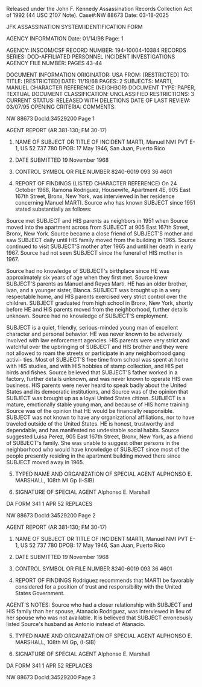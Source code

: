 Released under the John F. Kennedy
Assassination Records Collection Act of
1992 (44 USC 2107 Note). Case#:NW
88673 Date: 03-18-2025

JFK ASSASSINATION SYSTEM
IDENTIFICATION FORM

AGENCY INFORMATION
Date: 01/14/98
Page: 1

AGENCY: INSCOM/CSF
RECORD NUMBER: 194-10004-10384
RECORDS SERIES: DOD-AFFILIATED PERSONNEL INCIDENT INVESTIGATIONS
AGENCY FILE NUMBER: PAGES 43-44

DOCUMENT INFORMATION
ORIGINATOR: USA
FROM: [RESTRICTED]
TO:
TITLE: [RESTRICTED]
DATE: 11/19/68
PAGES: 2
SUBJECTS: MARTI, MANUEL
CHARACTER REFERENCE (NEIGHBOR)
DOCUMENT TYPE: PAPER, TEXTUAL DOCUMENT
CLASSIFICATION: UNCLASSIFIED
RESTRICTIONS: 3
CURRENT STATUS: RELEASED WITH DELETIONS
DATE OF LAST REVIEW: 03/07/95
OPENING CRITERIA:
COMMENTS:

NW 88673 DocId:34529200 Page 1

AGENT REPORT
(AR 381-130; FM 30-17)

1. NAME OF SUBJECT OR TITLE OF INCIDENT
MARTI, Manuel NMI
PVT E-1, US 52 737 780
DPOB: 17 May 1946, San Juan, Puerto Rico

2. DATE SUBMITTED
19 November 1968

3. CONTROL SYMBOL OR FILE NUMBER
8240-6019
093 36 4601

4. REPORT OF FINDINGS
(LISTED CHARACTER REFERENCE) On 24 October 1968, Ramona Rodriguez,
Housewife, Apartment 4E, 905 East 167th Street, Bronx, New York, was
interviewed in her residence concerning Manuel MARTI. Source who has known
SUBJECT since 1951 stated substantially as follows:

Source met SUBJECT and HIS parents as neighbors in 1951 when
Source moved into the apartment across from SUBJECT at 905 East 167th Street,
Bronx, New York. Source became a close friend of SUBJECT'S mother and saw
SUBJECT daily until HIS family moved from the building in 1965. Source
continued to visit SUBJECT'S mother after 1965 and until her death in early
1967. Source had not seen SUBJECT since the funeral of HIS mother in 1967.

Source had no knowledge of SUBJECT's birthplace since HE was
approximately six years of age when they first met. Source knew SUBJECT'S
parents as Manuel and Reyes Marti. HE has an older brother, Ivan, and a
younger sister, Blanca. SUBJECT was brought up in a very respectable home,
and HIS parents exercised very strict control over the children. SUBJECT
graduated from high school in Bronx, New York, shortly before HE and HIS
parents moved from the neighborhood, further details unknown. Source had
no knowledge of SUBJECT'S employment.

SUBJECT is a quiet, friendly, serious-minded young man of excellent
character and personal behavior. HE was never known to be adversely
involved with law enforcement agencies. HIS parents were very strict and
watchful over the upbringing of SUBJECT and HIS brother and they were not
allowed to roam the streets or participate in any neighborhood gang activi-
ties. Most of SUBJECT'S free time from school was spent at home with HIS
studies, and with HIS hobbies of stamp collection, and HIS pet birds and
fishes. Source believed that SUBJECT'S father worked in a factory, further
details unknown, and was never known to operate HIS own business. HIS
parents were never heard to speak badly about the United States and its
democratic institutions, and Source was of the opinion that SUBJECT was
brought up as a loyal United States citizen. SUBJECT is a mature, emotionally
stable young man, and because of HIS home training Source was of the opinion
that HE would be financially responsible. SUBJECT was not known to have any
organizational affiliations, nor to have traveled outside of the United
States. HE is honest, trustworthy and dependable, and has manifested no
undesirable social habits. Source suggested Luisa Perez, 905 East 167th
Street, Bronx, New York, as a friend of SUBJECT's family. She was unable
to suggest other persons in the neighborhood who would have knowledge of
SUBJECT since most of the people presently residing in the apartment building
moved there since SUBJECT moved away in 1965.

5. TYPED NAME AND ORGANIZATION OF SPECIAL AGENT
ALPHONSO E. MARSHALL, 108th MI Gp (I-SIB)

6. SIGNATURE OF SPECIAL AGENT
Alphonso E. Marshall

DA FORM 341
1 APR 52 REPLACES

NW 88673 DocId:34529200 Page 2

AGENT REPORT
(AR 381-130; FM 30-17)

1. NAME OF SUBJECT OR TITLE OF INCIDENT
MARTI, Manuel NMI
PVT E-1, US 52 737 780
DPOB: 17 May 1946, San Juan, Puerto Rico

2. DATE SUBMITTED
19 November 1968

3. CONTROL SYMBOL OR FILE NUMBER
8240-6019
093 36 4601

4. REPORT OF FINDINGS
Rodriguez recommends that MARTI be favorably considered for a
position of trust and responsibility with the United States Government.

AGENT'S NOTES:
Source who had a closer relationship with SUBJECT
and HIS family than her spouse, Atanacio Rodriguez, was interviewed in lieu
of her spouse who was not available. It is believed that SUBJECT erroneously
listed Source's husband as Antonio instead of Atanacio.

5. TYPED NAME AND ORGANIZATION OF SPECIAL AGENT
ALPHONSO E. MARSHALL, 108th MI Gp, (I-SIB)

6. SIGNATURE OF SPECIAL AGENT
Alphonso E. Marshall

DA FORM 341
1 APR 52 REPLACES

NW 88673 DocId:34529200 Page 3

